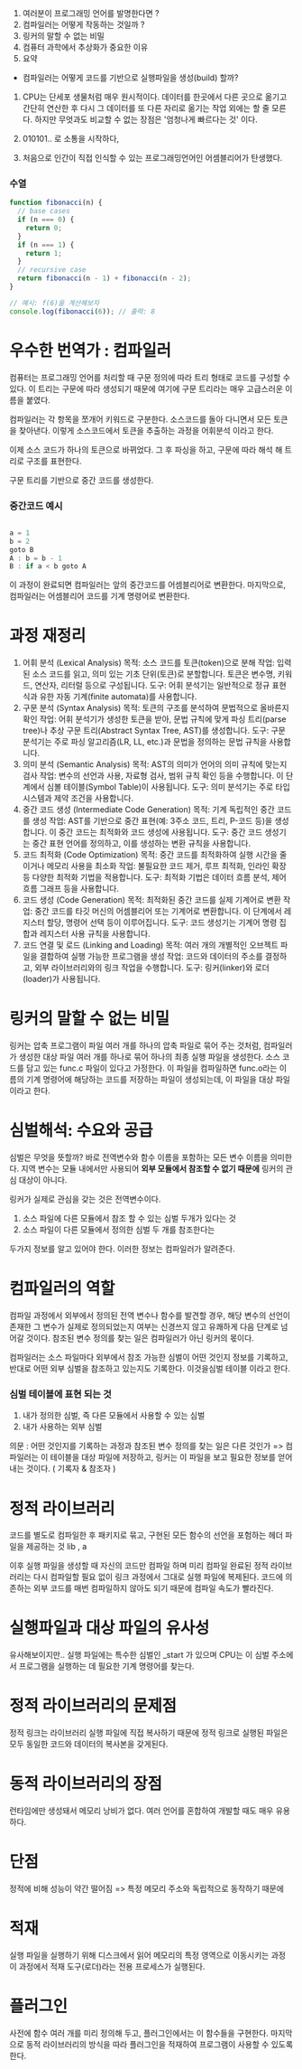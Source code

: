 1. 여러분이 프로그래밍 언어를 발명한다면 ?
2. 컴파일러는 어떻게 작동하는 것일까 ?
3. 링커의 말할 수 없는 비밀
4. 컴퓨터 과학에서 추상화가 중요한 이유
5. 요약

- 컴파일러는 어떻게 코드를 기반으로 실행파일을 생성(build) 할까?

1. CPU는 단세포 생물처럼 매우 원시적이다. 데이터를 한곳에서 다른 곳으로 옮기고 간단히 연산한 후 다시 그 데이터를 또 다른 자리로 옮기는 작업 외에는 할 줄 모른다.
   하지만 무엇과도 비교할 수 없는 장점은 '엄청나게 빠르다는 것' 이다.

2. 010101.. 로 소통을 시작하다,

3. 처음으로 인간이 직접 인식할 수 있는 프로그래밍언어인 어셈블리어가 탄생했다.

### 수열

```jsx
function fibonacci(n) {
  // base cases
  if (n === 0) {
    return 0;
  }
  if (n === 1) {
    return 1;
  }
  // recursive case
  return fibonacci(n - 1) + fibonacci(n - 2);
}

// 예시: f(6)을 계산해보자
console.log(fibonacci(6)); // 출력: 8
```

# 우수한 번역가 : 컴파일러

컴퓨터는 프로그래밍 언어를 처리할 때 구문 정의에 따라 트리 형태로 코드를 구성할 수 있다.
이 트리는 구문에 따라 생성되기 때문에 여기에 구문 트리라는 매우 고급스러운 이름을 붙였다.

컴파일러는 각 항목을 쪼개어 키워드로 구분한다.
소스코드를 돌아 다니면서 모든 토큰을 찾아낸다.
이렇게 소스코드에서 토큰을 추출하는 과정을 어휘분석 이라고 한다.

이제 소스 코드가 하나의 토큰으로 바뀌었다.
그 후 파싱을 하고, 구문에 따라 해석 해 트리로 구조를 표현한다.

구문 트리를 기반으로 중간 코드를 생성한다.

### 중간코드 예시

```jsx

a = 1
b = 2
goto B
A : b = b - 1
B : if a < b goto A

```

이 과정이 완료되면 컴파일러는 앞의 중간코드를 어셈블리어로 변환한다.
마지막으로, 컴파일러는 어셈블리어 코드를 기계 명령어로 변환한다.

# 과정 재정리

1. 어휘 분석 (Lexical Analysis)
   목적: 소스 코드를 토큰(token)으로 분해
   작업: 입력된 소스 코드를 읽고, 의미 있는 기초 단위(토큰)로 분할합니다. 토큰은 변수명, 키워드, 연산자, 리터럴 등으로 구성됩니다.
   도구: 어휘 분석기는 일반적으로 정규 표현식과 유한 자동 기계(finite automata)를 사용합니다.
2. 구문 분석 (Syntax Analysis)
   목적: 토큰의 구조를 분석하여 문법적으로 올바른지 확인
   작업: 어휘 분석기가 생성한 토큰을 받아, 문법 규칙에 맞게 파싱 트리(parse tree)나 추상 구문 트리(Abstract Syntax Tree, AST)를 생성합니다.
   도구: 구문 분석기는 주로 파싱 알고리즘(LR, LL, etc.)과 문법을 정의하는 문법 규칙을 사용합니다.
3. 의미 분석 (Semantic Analysis)
   목적: AST의 의미가 언어의 의미 규칙에 맞는지 검사
   작업: 변수의 선언과 사용, 자료형 검사, 범위 규칙 확인 등을 수행합니다. 이 단계에서 심볼 테이블(Symbol Table)이 사용됩니다.
   도구: 의미 분석기는 주로 타입 시스템과 제약 조건을 사용합니다.
4. 중간 코드 생성 (Intermediate Code Generation)
   목적: 기계 독립적인 중간 코드를 생성
   작업: AST를 기반으로 중간 표현(예: 3주소 코드, 트리, P-코드 등)을 생성합니다. 이 중간 코드는 최적화와 코드 생성에 사용됩니다.
   도구: 중간 코드 생성기는 중간 표현 언어를 정의하고, 이를 생성하는 변환 규칙을 사용합니다.
5. 코드 최적화 (Code Optimization)
   목적: 중간 코드를 최적화하여 실행 시간을 줄이거나 메모리 사용을 최소화
   작업: 불필요한 코드 제거, 루프 최적화, 인라인 확장 등 다양한 최적화 기법을 적용합니다.
   도구: 최적화 기법은 데이터 흐름 분석, 제어 흐름 그래프 등을 사용합니다.
6. 코드 생성 (Code Generation)
   목적: 최적화된 중간 코드를 실제 기계어로 변환
   작업: 중간 코드를 타깃 머신의 어셈블리어 또는 기계어로 변환합니다. 이 단계에서 레지스터 할당, 명령어 선택 등이 이루어집니다.
   도구: 코드 생성기는 기계어 명령 집합과 레지스터 사용 규칙을 사용합니다.
7. 코드 연결 및 로드 (Linking and Loading)
   목적: 여러 개의 개별적인 오브젝트 파일을 결합하여 실행 가능한 프로그램을 생성
   작업: 코드와 데이터의 주소를 결정하고, 외부 라이브러리와의 링크 작업을 수행합니다.
   도구: 링커(linker)와 로더(loader)가 사용됩니다.

# 링커의 말할 수 없는 비밀

링커는 압축 프로그램이 파일 여러 개를 하나의 압축 파일로 묶어 주는 것처럼, 컴파일러가 생성한 대상 파일 여러 개를 하나로 묶어 하나의 최종 실행 파일을 생성한다.
소스 코드를 담고 있는 func.c 파일이 있다고 가정한다.
이 파일을 컴파일하면 func.o라는 이름의 기계 명령어에 해당하는 코드를 저장하는 파일이 생성되는데, 이 파일을 대상 파일이라고 한다.

# 심벌해석: 수요와 공급

심벌은 무엇을 뜻할까? 바로 전역변수와 함수 이름을 포함하는 모든 변수 이름을 의미한다.
지역 변수는 모듈 내에서만 사용되어 **외부 모듈에서 참조할 수 없기 때문에** 링커의 관심 대상이 아니다.

링커가 실제로 관심을 갖는 것은 전역변수이다.

1. 소스 파일에 다른 모듈에서 참조 할 수 있는 심벌 두개가 있다는 것
2. 소스 파일이 다른 모듈에서 정의한 심벌 두 개를 참조한다는

두가지 정보를 알고 있어야 한다.
이러한 정보는 컴파일러가 알려준다.

# 컴파일러의 역할

컴파일 과정에서 외부에서 정의된 전역 변수나 함수를 발견할 경우,
해당 변수의 선언이 존재한 그 변수가 실제로 정의되었는지 여부는 신경쓰지 않고 유쾌하게 다음 단계로 넘어갈 것이다.
참조된 변수 정의를 찾는 일은 컴파일러가 아닌 링커의 몫이다.

컴파일러는 소스 파일마다 외부에서 참조 가능한 심벌이 어떤 것인지 정보를 기록하고, 반대로 어떤 외부 심벌을 참조하고 있는지도 기록한다.
이것을심벌 테이블 이라고 한다.

### 심벌 테이블에 표현 되는 것

1. 내가 정의한 심벌, 즉 다른 모듈에서 사용할 수 있는 심벌
2. 내가 사용하는 외부 심벌

의문 : 어떤 것인지를 기록하는 과정과 참조된 변수 정의를 찾는 일은 다른 것인가
=> 컴파일러는 이 테이블을 대상 파일에 저장하고, 링커는 이 파일을 보고 필요한 정보를 얻어내는 것이다. ( 기록자 & 참조자 )

# 정적 라이브러리

코드를 별도로 컴파일한 후 패키지로 묶고, 구현된 모든 함수의 선언을 포험하는 헤더 파일을 제공하는 것
lib , a

이후 실행 파일을 생성할 때 자신의 코드만 컴파일 하며 미리 컴파일 완료된 정적 라이브러리는 다시 컴파일할 필요 없이 링크 과정에서 그대로 실행 파일에 복제된다.
코드에 의존하는 외부 코드를 매번 컴파일하지 않아도 되기 때문에 컴파일 속도가 빨라진다.

# 실행파일과 대상 파일의 유사성

유사해보이지만.. 실행 파일에는 특수한 심벌인 \_start 가 있으며 CPU는 이 심벌 주소에서 프로그램을 실행하는 데 필요한 기계 명령어를 찾는다.

# 정적 라이브러리의 문제점

정적 링크는 라이브러리 실행 파일에 직접 복사하기 때문에 정적 링크로 실행된 파일은 모두 동일한 코드와 데이터의 복사본을 갖게된다.

# 동적 라이브러리의 장점

런타임에만 생성돼서 메모리 낭비가 없다.
여러 언어를 혼합하여 개발할 때도 매우 유용하다.

# 단점

정적에 비해 성능이 약간 떨어짐 => 특정 메모리 주소와 독립적으로 동작하기 때문에

# 적재

실행 파일을 실행하기 위해 디스크에서 읽어 메모리의 특정 영역으로 이동시키는 과정
이 과정에서 적재 도구(로더)라는 전용 프로세스가 실행된다.

# 플러그인

사전에 함수 여러 개를 미리 정의해 두고, 플러그인에서는 이 함수들을 구현한다.
마지막으로 동적 라이브러리의 방식을 따라 플러그인을 적재하여 프로그램이 사용할 수 있도록 한다.
